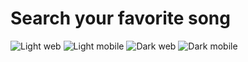 # Search your favorite song
![Light web](https://github.com/rojasleon/search-music/blob/master/src/utils/light-web.png?raw=true)
![Light mobile](https://github.com/rojasleon/search-music/blob/master/src/utils/light-mobile.png?raw=true)
![Dark web](https://github.com/rojasleon/search-music/blob/master/src/utils/dark-web.png?raw=true)
![Dark mobile](https://github.com/rojasleon/search-music/blob/master/src/utils/dark-mobile.png?raw=true)
